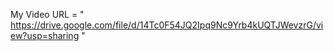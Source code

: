 My Video URL = " https://drive.google.com/file/d/14Tc0F54JQ2Ipq9Nc9Yrb4kUQTJWevzrG/view?usp=sharing "